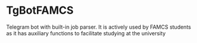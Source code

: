 # TgBotFAMCS
Telegram bot with built-in job parser. It is actively used by FAMCS students as it has auxiliary functions to facilitate studying at the university
